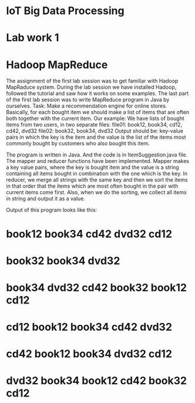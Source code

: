 # IoT Big Data Processing
# Lab work 1
# Hadoop MapReduce

The assignment of the first lab session was to get familiar with Hadoop MapRaduce system. During the lab session we have installed Hadoop, followed the tutorial and saw how it works on some examples.
The last part of the first lab session was to write MapReduce program in Java by ourselves.
Task:
Make a recommendation engine for online stores. Basically, for each bought item we should make a list of items that are often both together with the current item.
Our example:
We have lists of bought items from two users, in two separate files:
file01: book12, book34, cd12, cd42, dvd32
file02: book32, book34, dvd32
Output should be: key-value pairs in which the key is the item and the value is the list of the items most commonly bought by customers who also bought this item.

The program is written in Java. And the code is in ItemSuggestion.java file.
The mapper and reducer functions have been implemented. 
Mapper makes a key value pairs, where the key is bought item and the value is a string containing all items bought in combination with the one which is the key.
In reducer, we merge all strings with the same key and then we sort the items in that order that the items which are most often bought in the pair with current items come first. Also, when we do the sorting, we collect all items in string and output it as a value.

Output of this program looks like this: 

# book12	    book34 cd42 dvd32 cd12
# book32	    book34 dvd32
# book34	    dvd32 cd42 book32 book12 cd12
# cd12	 	    book12 book34 cd42 dvd32
# cd42	  	  book12 book34 dvd32 cd12
# dvd32	  	  book34 book12 cd42 book32 cd12
